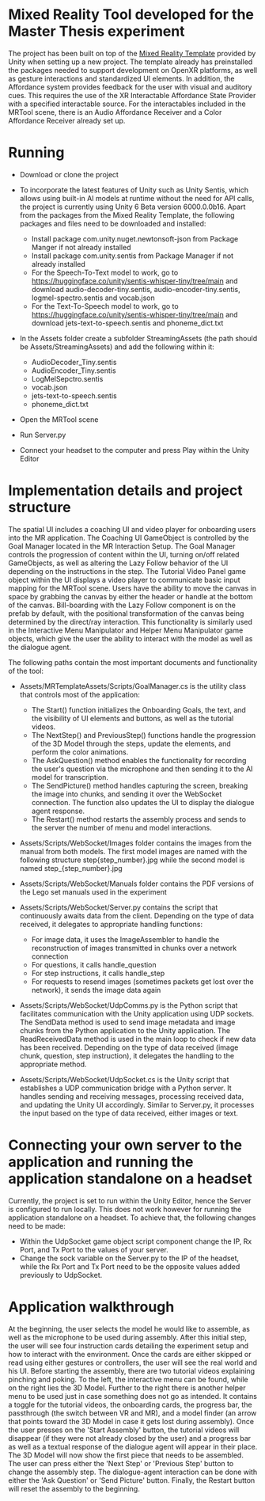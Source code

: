 # Mixed Reality Tool developed for the Master Thesis experiment

The project has been built on top of the [Mixed Reality Template](https://docs.unity3d.com/Packages/com.unity.template.mixed-reality@1.0/manual/index.html) provided by Unity when setting up a new project. The template already has preinstalled the packages needed to support development on OpenXR platforms, as well as gesture interactions and standardized UI elements. In addition, the Affordance system provides feedback for the user with visual and auditory cues. This requires the use of the XR Interactable Affordance State Provider with a specified interactable source. For the interactables included in the MRTool scene, there is an Audio Affordance Receiver and a Color Affordance Receiver already set up.

# Running
* Download or clone the project

* To incorporate the latest features of Unity such as Unity Sentis, which allows using built-in AI models at runtime without the need for API calls, the project is currently using Unity 6 Beta version 6000.0.0b16. Apart from the packages from the Mixed Reality Template, the following packages and files need to be downloaded and installed:
   -  Install package com.unity.nuget.newtonsoft-json from Package Manger if not already installed
   -  Install package com.unity.sentis from Package Manager if not already installed
   -  For the Speech-To-Text model to work, go to https://huggingface.co/unity/sentis-whisper-tiny/tree/main and download audio-decoder-tiny.sentis, audio-encoder-tiny.sentis, logmel-spectro.sentis and vocab.json
   -  For the Text-To-Speech model to work, go to https://huggingface.co/unity/sentis-whisper-tiny/tree/main and download jets-text-to-speech.sentis and phoneme_dict.txt

 * In the Assets folder create a subfolder StreamingAssets (the path should be Assets/StreamingAssets) and add the following within it:
    - AudioDecoder_Tiny.sentis
    - AudioEncoder_Tiny.sentis
    - LogMelSepctro.sentis
    - vocab.json
    - jets-text-to-speech.sentis
    - phoneme_dict.txt

  * Open the MRTool scene

  * Run Server.py

  * Connect your headset to the computer and press Play within the Unity Editor

# Implementation details and project structure

The spatial UI includes a coaching UI and video player for onboarding users into the MR application. The Coaching UI GameObject is controlled by the Goal Manager located in the MR Interaction Setup. The Goal Manager controls the progression of content within the UI, turning on/off related GameObjects, as well as altering the Lazy Follow behavior of the UI depending on the instructions in the step. The Tutorial Video Panel game object within the UI displays a video player to communicate basic input mapping for the MRTool scene. Users have the ability to move the canvas in space by grabbing the canvas by either the header or handle at the bottom of the canvas. Bill-boarding with the Lazy Follow component is on the prefab by default, with the positional transformation of the canvas being determined by the direct/ray interaction. This functionality is similarly used in the Interactive Menu Manipulator and Helper Menu Manipulator game objects, which give the user the ability to interact with the model as well as the dialogue agent.

The following paths contain the most important documents and functionality of the tool:
 * Assets/MRTemplateAssets/Scripts/GoalManager.cs is the utility class that controls most of the application:
     - The Start() function initializes the Onboarding Goals, the text, and the visibility of UI elements and buttons, as well as the tutorial videos.
     - The NextStep() and PreviousStep() functions handle the progression of the 3D Model through the steps, update the elements, and perform the color animations.
     - The AskQuestion() method enables the functionality for recording the user's question via the microphone and then sending it to the AI model for transcription.
     - The SendPicture() method handles capturing the screen, breaking the image into chunks, and sending it over the WebSocket connection. The function also updates the UI to display the dialogue agent response.
     - The Restart() method restarts the assembly process and sends to the server the number of menu and model interactions.

 * Assets/Scripts/WebSocket/Images folder contains the images from the manual from both models. The first model images are named with the following structure step{step_number}.jpg while the second model is named step_{step_number}.jpg

 * Assets/Scripts/WebSocket/Manuals folder contains the PDF versions of the Lego set manuals used in the experiment 

 * Assets/Scripts/WebSocket/Server.py contains the script that continuously awaits data from the client. Depending on the type of data received, it delegates to appropriate handling functions:
   - For image data, it uses the ImageAssembler to handle the reconstruction of images transmitted in chunks over a network connection
   - For questions, it calls handle_question
   - For step instructions, it calls handle_step
   - For requests to resend images (sometimes packets get lost over the network), it sends the image data again

 * Assets/Scripts/WebSocket/UdpComms.py is the Python script that facilitates communication with the Unity application using UDP sockets. The SendData method is used to send image metadata and image chunks from the Python application to the Unity application. The ReadReceivedData method is used in the main loop to check if new data has been received. Depending on the type of data received (image chunk, question, step instruction), it delegates the handling to the appropriate method.

 * Assets/Scripts/WebSocket/UdpSocket.cs is the Unity script that establishes a UDP communication bridge with a Python server. It handles sending and receiving messages, processing received data, and updating the Unity UI accordingly. Similar to Server.py, it processes the input based on the type of data received, either images or text.

# Connecting your own server to the application and running the application standalone on a headset
Currently, the project is set to run within the Unity Editor, hence the Server is configured to run locally. This does not work however for running the application standalone on a headset. To achieve that, the following changes need to be made:

 * Within the UdpSocket game object script component change the IP, Rx Port, and Tx Port to the values of your server.
 * Change the sock variable on the Server.py to the IP of the headset, while the Rx Port and Tx Port need to be the opposite values added previously to UdpSocket.

# Application walkthrough

At the beginning, the user selects the model he would like to assemble, as well as the microphone to be used during assembly. After this initial step, the user will see four instruction cards detailing the experiment setup and how to interact with the environment. Once the cards are either skipped or read using either gestures or controllers, the user will see the real world and his UI. Before starting the assembly, there are two tutorial videos explaining pinching and poking. To the left, the interactive menu can be found, while on the right lies the 3D Model. Further to the right there is another helper menu to be used just in case something does not go as intended. It contains a toggle for the tutorial videos, the onboarding cards, the progress bar, the passthrough (the switch between VR and MR), and a model finder (an arrow that points toward the 3D Model in case it gets lost during assembly). Once the user presses on the 'Start Assembly' button, the tutorial videos will disappear (if they were not already closed by the user) and a progress bar as well as a textual response of the dialogue agent will appear in their place. The 3D Model will now show the first piece that needs to be assembled. The user can press either the 'Next Step' or 'Previous Step' button to change the assembly step. The dialogue-agent interaction can be done with either the 'Ask Question' or 'Send Picture' button. Finally, the Restart button will reset the assembly to the beginning. 
